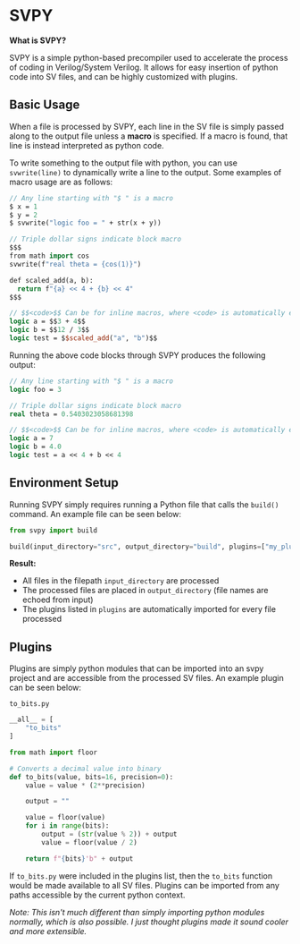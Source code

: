 # SVPY
**What is SVPY?**

SVPY is a simple python-based precompiler used to accelerate the process of coding in Verilog/System Verilog. It allows for easy insertion of python code into SV files, and can be highly customized with plugins.

## Basic Usage
When a file is processed by SVPY, each line in the SV file is simply passed along to the output file unless a **macro** is specified. If a macro is found, that line is instead interpreted as python code.

To write something to the output file with python, you can use `svwrite(line)` to dynamically write a line to the output. Some examples of macro usage are as follows:

```sv
// Any line starting with "$ " is a macro
$ x = 1
$ y = 2
$ svwrite("logic foo = " + str(x + y))

// Triple dollar signs indicate block macro
$$$
from math import cos
svwrite(f"real theta = {cos(1)}")

def scaled_add(a, b):
  return f"{a} << 4 + {b} << 4"
$$$

// $$<code>$$ Can be for inline macros, where <code> is automatically evaluated and inserted into the line
logic a = $$3 + 4$$
logic b = $$12 / 3$$
logic test = $$scaled_add("a", "b")$$
```

Running the above code blocks through SVPY produces the following output:
```sv
// Any line starting with "$ " is a macro
logic foo = 3

// Triple dollar signs indicate block macro
real theta = 0.5403023058681398

// $$<code>$$ Can be for inline macros, where <code> is automatically evaluated and inserted into the line
logic a = 7
logic b = 4.0
logic test = a << 4 + b << 4
```

## Environment Setup
Running SVPY simply requires running a Python file that calls the `build()` command. An example file can be seen below:

```py
from svpy import build

build(input_directory="src", output_directory="build", plugins=["my_plugin1", "my_plugin2"])
```
**Result:**
- All files in the filepath `input_directory` are processed
- The processed files are placed in `output_directory` (file names are echoed from input)
- The plugins listed in `plugins` are automatically imported for every file processed

## Plugins

Plugins are simply python modules that can be imported into an svpy project and are accessible from the processed SV files. An example plugin can be seen below:

`to_bits.py`
```py
__all__ = [
    "to_bits"
]

from math import floor

# Converts a decimal value into binary
def to_bits(value, bits=16, precision=0):
    value = value * (2**precision)

    output = ""

    value = floor(value)
    for i in range(bits):
        output = (str(value % 2)) + output
        value = floor(value / 2)

    return f"{bits}'b" + output
```

If `to_bits.py` were included in the plugins list, then the `to_bits` function would be made available to all SV files. Plugins can be imported from any paths accessible by the current python context.

_Note: This isn't much different than simply importing python modules normally, which is also possible. I just thought plugins made it sound cooler and more extensible._
